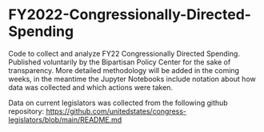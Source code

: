 # FY2022-Congressionally-Directed-Spending
Code to collect and analyze FY22 Congressionally Directed Spending. Published voluntarily by the Bipartisan Policy Center for the sake of transparency. More detailed methodology will be added in the coming weeks, in the meantime the Jupyter Notebooks include notation about how data was collected and which actions were taken. 


Data on current legislators was collected from the following github repository: https://github.com/unitedstates/congress-legislators/blob/main/README.md
